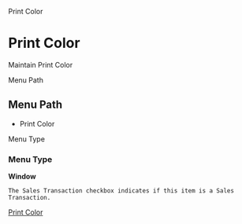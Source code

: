 
Print Color
# Print Color


Maintain Print Color

Menu Path
## Menu Path



- Print Color

Menu Type
### Menu Type

**Window**

```
The Sales Transaction checkbox indicates if this item is a Sales Transaction.
```

[Print Color](functional-guide/window/window-print-color.md)